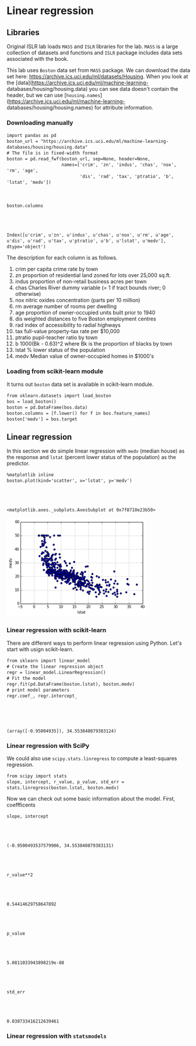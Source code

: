 
# Linear regression

## Libraries

Original ISLR lab loads `MASS` and `ISLR` libraries for the lab. `MASS` is a
large collection of datasets and functions and `ISLR` package includes data sets
associated with the book.

This lab uses `Boston` data set from `MASS` package. We can download the data
set here: https://archive.ics.uci.edu/ml/datasets/Housing. When you look at the
[data](https://archive.ics.uci.edu/ml/machine-learning-
databases/housing/housing.data)
you can see data doesn't contain the header, but we can use
[`housing.names`](https://archive.ics.uci.edu/ml/machine-learning-
databases/housing/housing.names)
for attribute information.



### Downloading manually


    import pandas as pd
    boston_url = "https://archive.ics.uci.edu/ml/machine-learning-databases/housing/housing.data"
    # The file is in fixed-width format
    boston = pd.read_fwf(boston_url, sep=None, header=None,
                         names=['crim', 'zn', 'indus', 'chas', 'nox', 'rm', 'age',
                                'dis', 'rad', 'tax', 'ptratio', 'b', 'lstat', 'medv'])



    boston.columns




    Index([u'crim', u'zn', u'indus', u'chas', u'nox', u'rm', u'age', u'dis', u'rad', u'tax', u'ptratio', u'b', u'lstat', u'medv'], dtype='object')



The description for each column is as follows.

1. crim      per capita crime rate by town
2. zn        proportion of residential land zoned for lots over 25,000 sq.ft.
3. indus     proportion of non-retail business acres per town
4. chas      Charles River dummy variable (= 1 if tract bounds river; 0
otherwise)
5. nox       nitric oxides concentration (parts per 10 million)
6. rm        average number of rooms per dwelling
7. age       proportion of owner-occupied units built prior to 1940
8. dis       weighted distances to five Boston employment centres
9. rad       index of accessibility to radial highways
10. tax      full-value property-tax rate per \$10,000
11. ptratio  pupil-teacher ratio by town
12. b        1000(Bk - 0.63)^2 where Bk is the proportion of blacks by town
13. lstat    % lower status of the population
14. medv     Median value of owner-occupied homes in $1000's

### Loading from scikit-learn module

It turns out `boston` data set is available in scikit-learn module.


    from sklearn.datasets import load_boston
    bos = load_boston()
    boston = pd.DataFrame(bos.data)
    boston.columns = [f.lower() for f in bos.feature_names]
    boston['medv'] = bos.target


## Linear regression

In this section we do simple linear regression with `medv` (median house) as the
response and `lstat` (percent lower status of the population) as the predictor.



    %matplotlib inline
    boston.plot(kind='scatter', x='lstat', y='medv')




    <matplotlib.axes._subplots.AxesSubplot at 0x7f8710e23b50>




![png](linear_regression_files/linear_regression_8_1.png)


### Linear regression with scikit-learn

There are different ways to perform linear regression using Python. Let's start
with usign scikit-learn.


    from sklearn import linear_model
    # Create the linear regression object
    regr = linear_model.LinearRegression()
    # Fit the model
    regr.fit(pd.DataFrame(boston.lstat), boston.medv)
    # print model parameters
    regr.coef_, regr.intercept_





    (array([-0.95004935]), 34.553840879383124)



### Linear regression with SciPy

We could also use `scipy.stats.linregress` to compute a least-squares
regression.



    from scipy import stats
    slope, intercept, r_value, p_value, std_err = stats.linregress(boston.lstat, boston.medv)


Now we can check out some basic information about the model. First, coeffficents


    slope, intercept




    (-0.9500493537579906, 34.553840879383131)




    r_value**2




    0.54414629758647892




    p_value




    5.0811033943898219e-88




    std_err




    0.038733416212639461



### Linear regression with `statsmodels`
